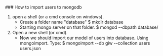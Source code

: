 
### How to import users to mongodb

1. open a shell (or a cmd console on windows).
	- Create a folder name "database" 
		$ mkdir database
	- Starting mongo server on that folder.
		$ mongod --dbpath database/
2. Open a new shell (or cmd).
	- Now we should import our model of users into database. Using mongoimport. Type:
	$ mongoimport --db giw --collection users users.json
